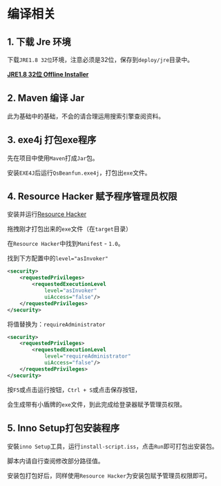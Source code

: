 # 编译相关

## 1. 下载 Jre 环境

下载`JRE1.8 32位`环境，注意必须是32位，保存到`deploy/jre`目录中。

[**JRE1.8 32位 Offline Installer**](https://www.oracle.com/java/technologies/downloads/#jre8-windows)

## 2. Maven 编译 Jar

此为基础中的基础，不会的请合理运用搜索引擎查阅资料。


## 3. exe4j 打包exe程序

先在项目中使用`Maven`打成`Jar`包。

安装`EXE4J`后运行`QsBeanfun.exe4j`，打包出`exe`文件。


## 4. Resource Hacker 赋予程序管理员权限

安装并运行[Resource Hacker](http://www.angusj.com/resourcehacker/)

拖拽刚才打包出来的`exe`文件（在`target`目录）

在`Resource Hacker`中找到`Manifest` - `1.0`。

找到下方配置中的`level="asInvoker"`

```xml
<security>
	<requestedPrivileges>
		<requestedExecutionLevel 
			level="asInvoker"
            uiAccess="false"/>
	</requestedPrivileges>
</security>
```

将值替换为：`requireAdministrator`

```xml
<security>
	<requestedPrivileges>
		<requestedExecutionLevel 
			level="requireAdministrator"
            uiAccess="false"/>
	</requestedPrivileges>
</security>
```

按`F5`或点击运行按钮，`Ctrl + S`或点击保存按钮，

会生成带有小盾牌的`exe`文件，到此完成给登录器赋予管理员权限。


## 5. Inno Setup打包安装程序

安裝`inno Setup`工具，运行`install-script.iss`，点击`Run`即可打包出安装包。

脚本内请自行查阅修改部分路径值。

安装包打包好后，同样使用`Resource Hacker`为安装包赋予管理员权限即可。